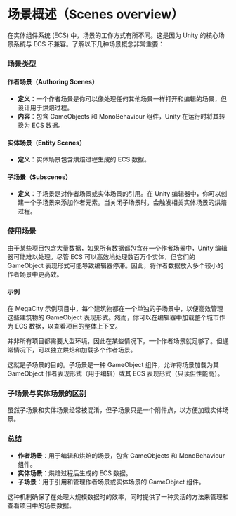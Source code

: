 # 场景概述（Scenes overview）

在实体组件系统 (ECS) 中，场景的工作方式有所不同。这是因为 Unity 的核心场景系统与 ECS 不兼容。了解以下几种场景概念非常重要：

### 场景类型

#### 作者场景（Authoring Scenes）

* **定义**：一个作者场景是你可以像处理任何其他场景一样打开和编辑的场景，但设计用于烘焙过程。
* **内容**：包含 GameObjects 和 MonoBehaviour 组件，Unity 在运行时将其转换为 ECS 数据。

#### 实体场景（Entity Scenes）

* **定义**：实体场景包含烘焙过程生成的 ECS 数据。

#### 子场景（Subscenes）

* **定义**：子场景是对作者场景或实体场景的引用。在 Unity 编辑器中，你可以创建一个子场景来添加作者元素。当关闭子场景时，会触发相关实体场景的烘焙过程。

### 使用场景

由于某些项目包含大量数据，如果所有数据都包含在一个作者场景中，Unity 编辑器可能难以处理。尽管 ECS 可以高效地处理数百万个实体，但它们的 GameObject 表现形式可能导致编辑器停滞。因此，将作者数据放入多个较小的作者场景中更高效。

#### 示例

在 MegaCity 示例项目中，每个建筑物都在一个单独的子场景中，以便高效管理这些建筑物的 GameObject 表现形式。然而，你可以在编辑器中加载整个城市作为 ECS 数据，以查看项目的整体上下文。

并非所有项目都需要大型环境，因此在某些情况下，一个作者场景就足够了。但通常情况下，可以独立烘焙和加载多个作者场景。

这就是子场景的目的。子场景是一种 GameObject 组件，允许将场景加载为其 GameObject 作者表现形式（用于编辑）或其 ECS 表现形式（只读但性能高）。

### 子场景与实体场景的区别

虽然子场景和实体场景经常被混淆，但子场景只是一个附件点，以方便加载实体场景。

### 总结

* **作者场景**：用于编辑和烘焙的场景，包含 GameObjects 和 MonoBehaviour 组件。
* **实体场景**：烘焙过程后生成的 ECS 数据。
* **子场景**：用于引用和管理作者场景或实体场景的 GameObject 组件。

这种机制确保了在处理大规模数据时的效率，同时提供了一种灵活的方法来管理和查看项目中的场景数据。
